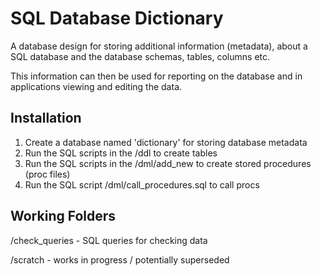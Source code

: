 # SQL Database Dictionary

A database design for storing additional information (metadata), about a SQL database and the database schemas, tables, columns etc.

This information can then be used for reporting on the database and in applications viewing and editing the data.

## Installation

1. Create a database named 'dictionary' for storing database metadata
2. Run the SQL scripts in the /ddl to create tables
3. Run the SQL scripts in the /dml/add_new to create stored procedures (proc files)
4. Run the SQL script /dml/call_procedures.sql to call procs

## Working Folders

/check_queries - SQL queries for checking data

/scratch - works in progress / potentially superseded
